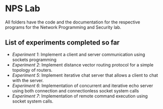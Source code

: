 # NPS Lab

All folders have the code and the documentation for the respective programs for the Network Programming and Security lab.

## List of experiments completed so far
- *Experiment 1*: Implement a client and server communication using sockets programming
- *Experiment 2*: Implement distance vector routing protocol for a simple topology of routers.
- *Experiment 5*: Implement iterative chat server that allows a client to chat with the server.
- *Experiment 6*: Implementation of concurrent and iterative echo server using both connection and connectionless socket system calls
- *Experiment 7*: Implementation of remote command execution using socket system calls.
